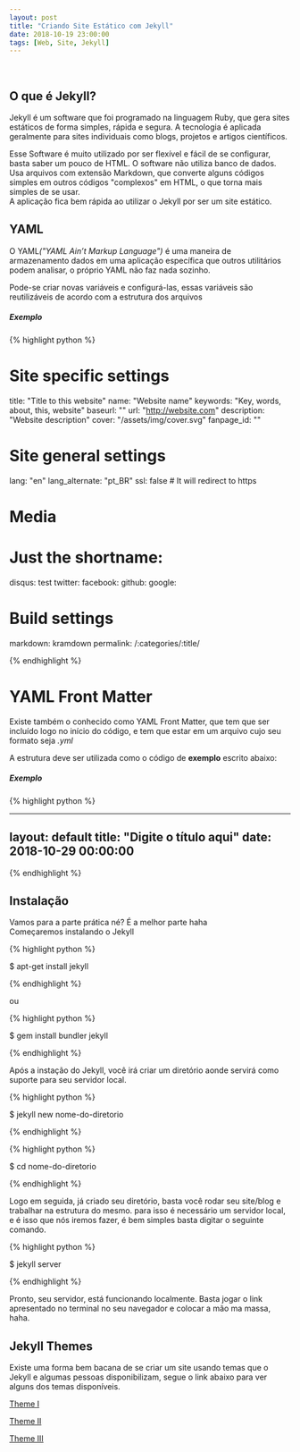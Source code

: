 ```yaml
---
layout: post
title: "Criando Site Estático com Jekyll"
date: 2018-10-19 23:00:00
tags: [Web, Site, Jekyll]
---
```

<br>

<h2> O que é Jekyll? </h2>
Jekyll é um software que foi programado na linguagem Ruby, que gera sites estáticos de forma simples, rápida e segura. A tecnologia é aplicada geralmente para sites individuais como blogs, projetos e artigos científicos.

Esse Software é muito utilizado por ser flexível e fácil de se configurar, basta saber um pouco de HTML. O software não utiliza banco de dados. Usa arquivos com extensão Markdown, que converte alguns códigos simples em outros códigos "complexos" em HTML, o que torna mais simples de se usar.<br>
A aplicação fica bem rápida ao utilizar o Jekyll por ser um site estático.

<h2> YAML </h2>

O YAML<i>("YAML Ain’t Markup Language")</i> é uma maneira de armazenamento dados em uma aplicação específica que outros utilitários podem analisar, o próprio YAML não faz nada sozinho.

Pode-se criar novas variáveis e configurá-las, essas variáveis são reutilizáveis de acordo com a estrutura dos arquivos


<h5> Exemplo </h5>

{% highlight python %}

# Site specific settings
title: "Title to this website"
name: "Website name"
keywords: "Key, words, about, this, website"
baseurl: ""
url: "http://website.com"
description: "Website description"
cover: "/assets/img/cover.svg"
fanpage_id: ""

# Site general settings
lang: "en"
lang_alternate: "pt_BR"
ssl: false # It will redirect to https

# Media
# Just the shortname:
disqus: test
twitter: 
facebook: 
github: 
google:

# Build settings
markdown: kramdown
permalink: /:categories/:title/


{% endhighlight %}

<h1> YAML Front Matter </h1>
Existe também o conhecido como YAML Front Matter, que tem que ser incluído logo no início do código, e tem que estar em um arquivo cujo seu formato seja <i>.yml</i>

A estrutura deve ser utilizada como o código de <b>exemplo</b> escrito abaixo:

<h5> Exemplo </h5>

{% highlight python %}

---
layout: default
title: "Digite o título aqui"
date: 2018-10-29 00:00:00
---

{% endhighlight %}


<h2>Instalação</h2>

Vamos para a parte prática né? É a melhor parte haha<br>
Começaremos instalando o Jekyll

{% highlight python %}

$ apt-get install jekyll 

{% endhighlight %}

ou

{% highlight python %}

$ gem install bundler jekyll

{% endhighlight %}

Após a instação do Jekyll, você irá criar um diretório aonde servirá como suporte para seu servidor local.

{% highlight python %}

$ jekyll new nome-do-diretorio

{% endhighlight %}

{% highlight python %}

$ cd nome-do-diretorio

{% endhighlight %}

Logo em seguida, já criado seu diretório, basta você rodar seu site/blog e trabalhar na estrutura do mesmo. para isso é necessário um servidor local, e é isso que nós iremos fazer, é bem simples basta digitar o seguinte comando.

{% highlight python %}

$ jekyll server

{% endhighlight %}

Pronto, seu servidor, está funcionando localmente. Basta jogar o link apresentado no terminal no seu navegador e colocar a mão ma massa, haha.


<h2>Jekyll Themes</h2>

Existe uma forma bem bacana de se criar um site usando temas que o Jekyll e algumas pessoas disponibilizam, segue o link abaixo para ver alguns dos temas disponíveis.

<a href="http://jekyllthemes.org/">Theme I</a>

<a href="https://jekyllthemes.io/">Theme II</a>

<a href="http://themes.jekyllrc.org/">Theme III</a>
